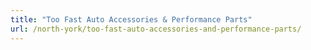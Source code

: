 ```yaml
---
title: "Too Fast Auto Accessories & Performance Parts"
url: /north-york/too-fast-auto-accessories-and-performance-parts/
---
```

